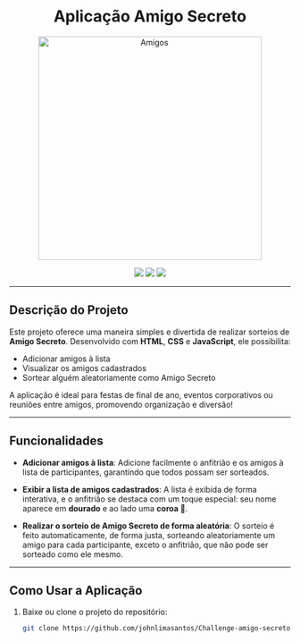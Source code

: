 <div align="center">
  <h1 align="center">Aplicação Amigo Secreto</h1>
  <a href="file:///C:/Users/Micro/OneDrive/Documentos/.vscode/Amigo%20secreto/Untitled-3.html">
    <img src="https://github.com/user-attachments/assets/4ca51c61-6eda-4870-9b1c-ca5dcae1ff5c" alt="Amigos" width="400">
  </a>
</div>

<p align="center">
  <a href="#"><img src="https://img.shields.io/badge/JavaScript-323330?style=for-the-badge&logo=javascript&logoColor=F7DF1E"></a>
  <a href="#"><img src="https://img.shields.io/badge/CSS3-1572B6?style=for-the-badge&logo=css3&logoColor=white"></a>
  <a href="#"><img src="https://img.shields.io/badge/HTML5-E34F26?style=for-the-badge&logo=html5&logoColor=white"></a>
</p>
<p align="center">
</p>

---

## **Descrição do Projeto**

Este projeto oferece uma maneira simples e divertida de realizar sorteios de **Amigo Secreto**. Desenvolvido com **HTML**, **CSS** e **JavaScript**, ele possibilita:

- Adicionar amigos à lista
- Visualizar os amigos cadastrados
- Sortear alguém aleatoriamente como Amigo Secreto

A aplicação é ideal para festas de final de ano, eventos corporativos ou reuniões entre amigos, promovendo organização e diversão!

---

## **Funcionalidades**

- **Adicionar amigos à lista**: Adicione facilmente o anfitrião e os amigos à lista de participantes, garantindo que todos possam ser sorteados.

- **Exibir a lista de amigos cadastrados**: A lista é exibida de forma interativa, e o anfitrião se destaca com um toque especial: seu nome aparece em **dourado** e ao lado uma **coroa 👑**.

- **Realizar o sorteio de Amigo Secreto de forma aleatória**: O sorteio é feito automaticamente, de forma justa, sorteando aleatoriamente um amigo para cada participante, exceto o anfitrião, que não pode ser sorteado como ele mesmo.

---

## **Como Usar a Aplicação**

1. Baixe ou clone o projeto do repositório:
   ```bash
   git clone https://github.com/johnlimasantos/Challenge-amigo-secreto.git
